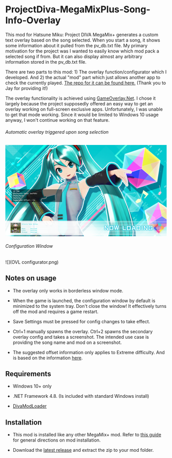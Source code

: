 # ProjectDiva-MegaMixPlus-Song-Info-Overlay

This mod for Hatsune Miku: Project DIVA MegaMix+ generates a custom text overlay based on the song selected. When you start a song, it shows some information about it pulled from the pv_db.txt file. My primary motivation for the project was I wanted to easily know which mod pack a selected song if from. But it can also display almost any arbitrary information stored in the pv_db.txt file.

There are two parts to this mod: 1) The overlay function/configurator which I developed. And 2) the actual "mod" part which just allows another app to check the currently played. [The repo for it can be found here.](https://github.com/Jay184/marcgii-song-data)  (Thank you to Jay for providing it!) 

The overlay functionality is achieved using [GameOverlay.Net](https://github.com/michel-pi/GameOverlay.Net).  I chose it largely because the project supposedly offered an easy way to get an overlay working on full-screen exclusive apps.  Unfortunately, I was unable to get  that mode working.  Since it would be limited to Windows 10 usage anyway, I won't continue working on that feature. 

###### Automatic overlay triggered upon song selection

<img title="" src="Overlay Sample 1.png" alt="" width="1309">

###### Configuration Window

![](OVL configurator.png)

## Notes on usage

- The overlay only works in borderless window mode.  

- When the game is launched, the configuration window by default is minimized to the system tray.  Don't close the window!  It effectively turns off the mod and requires a game restart. 

- Save Settings must be pressed for config changes to take effect.

- Ctrl+1 manually spawns the overlay.  Ctrl+2 spawns the secondary overlay config and takes a screenshot.  The intended use case is providing the song name and mod on a screenshot. 

- The suggested offset information only applies to Extreme difficulty.  And is based on the information [here](https://docs.google.com/spreadsheets/d/1lUPXtailDKVATC-jfrQM9n-U0OFzBC6frz4fc81rDdM/edit?gid=0#gid=0).

## Requirements

- Windows 10+ only

- .NET Framework 4.8.  (Is included with standard Windows install) 

- [DivaModLoader](https://github.com/blueskythlikesclouds/DivaModLoader)

## Installation

- This mod is installed like any other MegaMix+ mod.   Refer to [this guide](https://gamebanana.com/tuts/15379) for general directions on mod installation.

- Download the [latest release](https://github.com/MarcG2/ProjectDiva-MegaMixPlus-SongInfoOverlay/releases/) and extract the zip to your mod folder.

